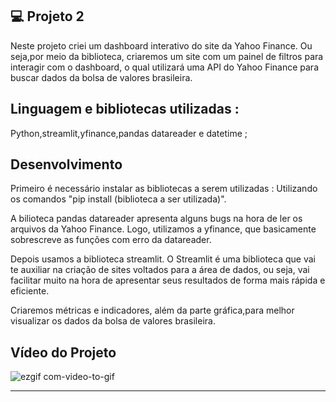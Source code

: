 ## 💻 Projeto 2
Neste projeto criei um dashboard interativo do site da Yahoo Finance. 
Ou seja,por meio da biblioteca, criaremos um site com um painel de filtros para interagir com o dashboard, o qual utilizará uma API do Yahoo Finance para buscar dados da bolsa de valores brasileira. 

## Linguagem e bibliotecas utilizadas :

Python,streamlit,yfinance,pandas datareader e datetime ;


## Desenvolvimento

Primeiro é necessário instalar as bibliotecas a serem utilizadas :
Utilizando os comandos "pip install (biblioteca a ser utilizada)".

A bilioteca pandas datareader apresenta alguns bugs na hora de ler os arquivos da Yahoo Finance. Logo, utilizamos a yfinance,
que basicamente sobrescreve as funções com erro da datareader.

Depois usamos a biblioteca streamlit. O Streamlit é uma biblioteca que vai te auxiliar na criação de sites voltados para a
área de dados, ou seja, vai facilitar muito na hora de apresentar seus resultados de forma mais rápida e eficiente.

Criaremos métricas e indicadores, além da parte gráfica,para melhor visualizar os dados da bolsa de valores brasileira.

## Vídeo do Projeto


![ezgif com-video-to-gif](https://github.com/viniciusgo61/Dashboard-Interativo/assets/69882802/1d90fef6-9e6e-4af4-88f6-3d8763bd98a6)


<hr/>
